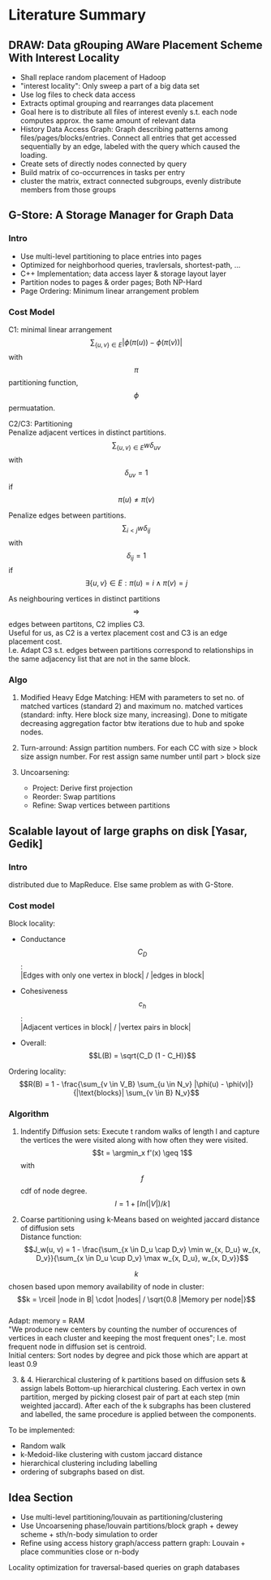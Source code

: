 # Literature Summary

## DRAW: Data gRouping AWare Placement Scheme With Interest Locality	
- Shall replace random placement of Hadoop
- "interest locality": Only sweep a part of a big data set
- Use log files to check data access
- Extracts optimal grouping and rearranges data placement
- Goal here is to distribute all files of interest evenly s.t. each node computes approx. the same amount of relevant data
- History Data Access Graph: Graph describing patterns among files/pages/blocks/entries. Connect all entries that get accessed sequentially by an edge, labeled with the query which caused the loading.
- Create sets of directly nodes connected by query
- Build matrix of co-occurrences in tasks per entry
- cluster the matrix, extract connected subgroups, evenly distribute members from those groups  
 
 
## G-Store: A Storage Manager for Graph Data
### Intro
 - Use multi-level partitioning to place entries into pages 
 - Optimized for neighborhood queries, travlersals, shortest-path, ...
 - C++ Implementation; data access layer & storage layout layer
 - Partition nodes to pages & order pages; Both NP-Hard
 - Page Ordering: Minimum linear arrangement problem

### Cost Model
C1: minimal linear arrangement  
$$\sum_{\{u, v\} \in E} |\phi(\pi(u)) - \phi(\pi(v))|$$ with $$\pi$$ partitioning function, $$\phi$$ permuatation.  

C2/C3: Partitioning  
Penalize adjacent vertices in distinct partitions.  
$$\sum_{\{u, v\} \in E} w \delta_{uv}$$ with $$\delta_{uv} = 1$$ if $$\pi(u) \neq \pi(v)$$  
  
Penalize edges between partitions.  
$$\sum_{i < j} w \delta_{ij}$$ with $$\delta_{ij} = 1$$ if $$\exists \{u,v\} \in E: \pi(u) = i \wedge \pi(v) = j$$  

As neighbouring vertices in distinct partitions $$\Rightarrow$$ edges between partitons, C2 implies C3.  
Useful for us, as C2 is a vertex placement cost and C3 is an edge placement cost.  
I.e. Adapt C3 s.t. edges between partitions correspond to relationships in the same adjacency list that are not in the same block.  
 
### Algo
1. Modified Heavy Edge Matching: HEM with parameters to set no. of matched vartices (standard 2) and maximum no. matched vartices (standard: infty. Here block size many, increasing). Done to mitigate decreasing aggregation factor btw iterations due to hub and spoke nodes.

2. Turn-arround: Assign partition numbers. For each CC with size > block size assign number. For rest assign same number until part > block size

3. Uncoarsening: 
    - Project: Derive first projection
    - Reorder: Swap partitions
    - Refine: Swap vertices between partitions


## Scalable layout of large graphs on disk [Yasar, Gedik]
### Intro
distributed due to MapReduce. Else same problem as with G-Store.


### Cost model
Block locality:  
- Conductance $$C_D$$:  
|Edges with only one vertex in block| / |edges in block|  
- Cohesiveness $$c_h$$:  
|Adjacent vertices in block| / |vertex pairs in block|

- Overall:
$$L(B) = \sqrt{C_D (1 - C_H)}$$

Ordering locality:  
$$R(B) = 1 - \frac{\sum_{v \in V_B} \sum_{u \in N_v} |\phi(u) - \phi(v)|}{|\text{blocks}| \sum_{v \in B} N_v}$$

### Algorithm
1. Indentify Diffusion sets: Execute t random walks of length l and capture the vertices the were visited along with how often they were visited.
$$t = \argmin_x f'(x) \geq 1$$ with $$f$$ cdf of node degree.  
$$l = 1 + \lceil ln(|V|)/k \rceil$$

2. Coarse partitioning using k-Means based on weighted jaccard distance of diffusion sets  
Distance function: $$J_w(u, v) = 1 - \frac{\sum_{x \in D_u \cap D_v} \min w_{x, D_u} w_{x, D_v}}{\sum_{x \in D_u \cup D_v} \max w_{x, D_u}, w_{x, D_v}}$$

$$k$$ chosen based upon memory availability of node in cluster: $$k = \rceil |node in B| \cdot |nodes| / \sqrt{0.8 |Memory per node|}$$  
Adapt: memory = RAM  
"We produce new centers by counting the number of occurences of vertices in each cluster and keeping the most frequent ones"; I.e. most frequent node in diffusion set is centroid.  
Initial centers: Sort nodes by degree and pick those which are appart at least 0.9  

3. & 4. Hierarchical clustering of k partitions based on diffusion sets & assign labels
Bottom-up hierarchical clustering. Each vertex in own partition, merged by picking closest pair of part at each step (min weighted jaccard). 
After each of the k subgraphs has been clustered and labelled, the same procedure is applied between the components.

To be implemented:
- Random walk
- k-Medoid-like clustering with custom jaccard distance
- hierarchical clustering including labelling
- ordering of subgraphs based on dist.



 
## Idea Section
- Use multi-level partitioning/louvain as partitioning/clustering
- Use Uncoarsening phase/louvain partitions/block graph + dewey scheme + sth/n-body simulation to order
- Refine using access history graph/access pattern graph: Louvain + place communities close or n-body






Locality optimization for traversal-based queries on graph databases 

